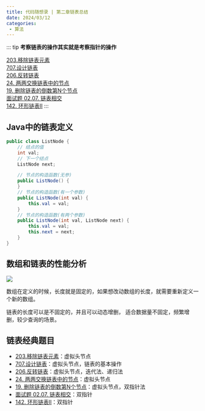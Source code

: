 ```yaml
---
title: 代码随想录 | 第二章链表总结
date: 2024/03/12
categories:
 - 算法
---
```

::: tip
<b>考察链表的操作其实就是考察指针的操作</b>

[203.移除链表元素](/blogs/algorithm/leetcode203.md)<br/>
[707.设计链表](/blogs/algorithm/leetcode707.md)<br/>
[206.反转链表](/blogs/algorithm/leetcode206.md)<br/>
[24. 两两交换链表中的节点](/blogs/algorithm/leetcode24.md)<br/>
[19. 删除链表的倒数第N个节点](/blogs/algorithm/leetcode19.md)<br/>
[面试题 02.07. 链表相交](/blogs/algorithm/leetcode160.md)<br/>
[142. 环形链表II](/blogs/algorithm/leetcode142.md)
:::

## Java中的链表定义
```java
public class ListNode {
    // 结点的值
    int val;
    // 下一个结点
    ListNode next;

    // 节点的构造函数(无参)
    public ListNode() {
    }
    // 节点的构造函数(有一个参数)
    public ListNode(int val) {
        this.val = val;
    }
    // 节点的构造函数(有两个参数)
    public ListNode(int val, ListNode next) {
        this.val = val;
        this.next = next;
    }
}
```

## 数组和链表的性能分析
![](/image/2024031201.png)

数组在定义的时候，长度就是固定的，如果想改动数组的长度，就需要重新定义一个新的数组。

链表的长度可以是不固定的，并且可以动态增删， 适合数据量不固定，频繁增删，较少查询的场景。

## 链表经典题目
- [203.移除链表元素](/blogs/algorithm/leetcode203.md)：虚拟头节点
- [707.设计链表](/blogs/algorithm/leetcode707.md)：虚拟头节点，链表的基本操作
- [206.反转链表](/blogs/algorithm/leetcode206.md)：虚拟头节点，迭代法、递归法
- [24. 两两交换链表中的节点](/blogs/algorithm/leetcode24.md)：虚拟头节点
- [19. 删除链表的倒数第N个节点](/blogs/algorithm/leetcode19.md)：虚拟头节点，双指针法
- [面试题 02.07. 链表相交](/blogs/algorithm/leetcode160.md)：双指针
- [142. 环形链表II](/blogs/algorithm/leetcode142.md)：双指针